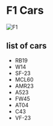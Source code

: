 # F1 Cars
![F1](../images/f1-logo.avif)
## list of cars
- RB19
- W14
- SF-23
- MCL60
- AMR23
- A523
- FW45
- AT04
- C43
- VF-23